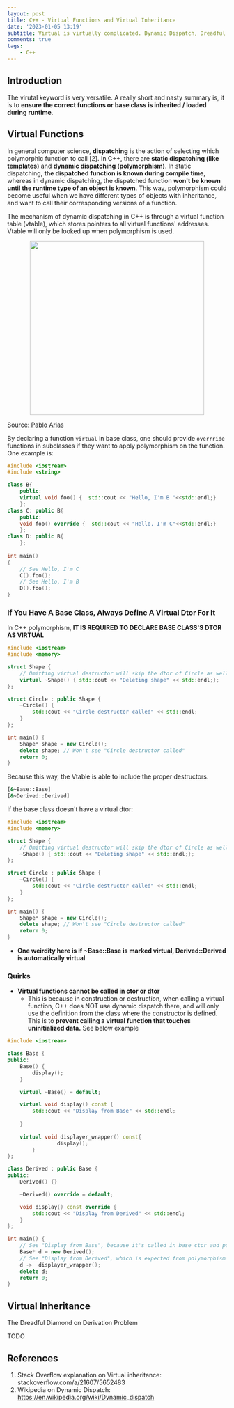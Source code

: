 ```yaml
---
layout: post
title: C++ - Virtual Functions and Virtual Inheritance
date: '2023-01-05 13:19'
subtitle: Virtual is virtually complicated. Dynamic Dispatch, Dreadful Diamond Derivative (DDD) Problem ...
comments: true
tags:
    - C++
---
```


## Introduction

The virutal keyword is very versatile. A really short and nasty summary is, it is to **ensure the correct functions or base class is inherited / loaded during runtime**.

## Virtual Functions

In general computer science, **dispatching** is the action of selecting which polymorphic function to call [2]. In C++, there are **static dispatching (like templates)** and **dynamic dispatching (polymorphism)**. In static dispatching, **the dispatched function is known during compile time**, whereas in dynamic dispatching, the dispatched function **won't be known until the runtime type of an object is known**. This way, polymorphism could become useful when we have different types of objects with inheritance, and want to call their corresponding versions of a function.

The mechanism of dynamic dispatching in C++ is through a virtual function table (vtable), which stores pointers to all virtual functions' addresses. Vtable will only be looked up when polymorphism is used.

<p align="center">
<img src="https://github.com/user-attachments/assets/204338dc-a36d-4dfc-80a9-d0dcba31eec2" height="400"/>
<figcaption><a href="https://pabloariasal.github.io/2017/06/10/understanding-virtual-tables/">Source: Pablo Arias</a></figcaption>
</p>

By declaring a function `virtual` in base class, one should provide `overrride` functions in subclasses if they want to apply polymorphism on the function. One example is:

```cpp
#include <iostream>
#include <string>

class B{
    public:
    virtual void foo() {  std::cout << "Hello, I'm B "<<std::endl;}
    };
class C: public B{
    public:
    void foo() override {  std::cout << "Hello, I'm C"<<std::endl;}
    };
class D: public B{
    };
    
int main()
{
    // See Hello, I'm C
    C().foo();
    // See Hello, I'm B 
    D().foo();
}
```

### If You Have A Base Class, Always Define A Virtual Dtor For It

In C++ polymorphism, **IT IS REQUIRED TO DECLARE BASE CLASS'S DTOR AS VIRTUAL**

```cpp
#include <iostream>
#include <memory>

struct Shape {
    // Omitting virtual destructor will skip the dtor of Circle as well.
    virtual ~Shape() { std::cout << "Deleting shape" << std::endl;};
};

struct Circle : public Shape {
    ~Circle() {
        std::cout << "Circle destructor called" << std::endl;
    }
};

int main() {
    Shape* shape = new Circle();
    delete shape; // Won't see "Circle destructor called"
    return 0;
}
```

Because this way, the Vtable is able to include the proper destructors. 

```bash
[&~Base::Base]
[&~Derived::Derived]
```

If the base class doesn't have a virtual dtor: 

```cpp
#include <iostream>
#include <memory>

struct Shape {
    // Omitting virtual destructor will skip the dtor of Circle as well.
    ~Shape() { std::cout << "Deleting shape" << std::endl;};
};

struct Circle : public Shape {
    ~Circle() {
        std::cout << "Circle destructor called" << std::endl;
    }
};

int main() {
    Shape* shape = new Circle();
    delete shape; // Won't see "Circle destructor called"
    return 0;
}
```

- **One weirdity here is if ~Base::Base is marked virtual, Derived::Derived is automatically virtual**

### Quirks

- **Virtual functions cannot be called in ctor or dtor**
    - This is because in construction or destruction, when calling a virtual function, C++ does NOT use dynamic dispatch there, and will only use the definition from the class where the constructor is defined. This is to **prevent calling a virtual function that touches uninitialized data.** See below example

```cpp
#include <iostream>

class Base {
public:
    Base() {
        display();
    }

    virtual ~Base() = default;

    virtual void display() const {
        std::cout << "Display from Base" << std::endl;
        
    }
    
    virtual void displayer_wrapper() const{
                display();
        }
};

class Derived : public Base {
public:
    Derived() {}

    ~Derived() override = default;

    void display() const override {
        std::cout << "Display from Derived" << std::endl;
    }
};

int main() {
    // See "Display from Base", because it's called in base ctor and polymorphism is banned at the point.
    Base* d = new Derived();
    // See "Display from Derived", which is expected from polymorphism
    d ->  displayer_wrapper();
    delete d;
    return 0;
}
```


## Virtual Inheritance

The Dreadful Diamond on Derivation Problem

TODO

## References

1. Stack Overflow explanation on Virtual inheritance: stackoverflow.com/a/21607/5652483
2. Wikipedia on Dynamic Dispatch: https://en.wikipedia.org/wiki/Dynamic_dispatch